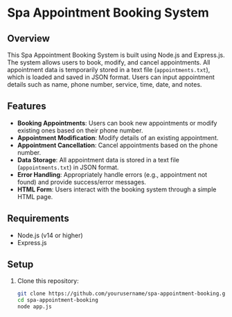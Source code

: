# Spa Appointment Booking System

## Overview
This Spa Appointment Booking System is built using Node.js and Express.js. The system allows users to book, modify, and cancel appointments. All appointment data is temporarily stored in a text file (`appointments.txt`), which is loaded and saved in JSON format. Users can input appointment details such as name, phone number, service, time, date, and notes.

## Features
- **Booking Appointments**: Users can book new appointments or modify existing ones based on their phone number.
- **Appointment Modification**: Modify details of an existing appointment.
- **Appointment Cancellation**: Cancel appointments based on the phone number.
- **Data Storage**: All appointment data is stored in a text file (`appointments.txt`) in JSON format.
- **Error Handling**: Appropriately handle errors (e.g., appointment not found) and provide success/error messages.
- **HTML Form**: Users interact with the booking system through a simple HTML page.

## Requirements
- Node.js (v14 or higher)
- Express.js

## Setup

1. Clone this repository:
   ```bash
   git clone https://github.com/yourusername/spa-appointment-booking.git
   cd spa-appointment-booking
   node app.js
